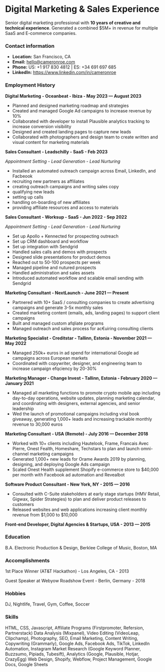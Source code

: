 # Digital Marketing & Sales Experience

Senior digital marketing professional with **10 years of creative and technical experience**. Generated a combined $5M+ in revenue for multiple SaaS and E-commerce companies.

### Contact information

- **Location:** San Francisco, CA
- **Email:** hello@cameronroe.com
- **Phone:** US: +1 917 830 4812 | ES: +34 691 697 685
- **LinkedIn:** https://www.linkedin.com/in/cameronroe

### Employment History

**Digital Marketing - Oceanbeat - Ibiza - May 2023 — August 2023**

- Planned and designed marketing roadmap and strategies
- Created and managed Google Ad campaigns to increase revenue by 10%
- Collaborated with developer to install Plausible analytics tracking to increase 
conversion visibility
- Designed and created landing pages to capture new leads
- Collaborated with photographers and design team to create written and visual 
content for marketing materials

**Sales Consultant - Leadschilly - SaaS - Feb 2023**

_Appointment Setting - Lead Generation - Lead Nurturing_

- Installed an automated outreach campaign across Email, LinkedIn, and Facbeook
- recruiting new partners as affiliates
- creating outreach campaigns and writing sales copy
- qualifying new leads
- setting up calls
- handling on-boarding of new affiliates
- providing affiliate resources and access to materials

**Sales Consultant - Worksup - SaaS - Jun 2022 - Sep 2022**

_Appointment Setting - Lead Generation - Lead Nurturing_

- Set up Apollo + Kennected for prospecting outreach
- Set up CRM dashboard and workflow
- Set up integration with Sendgrid
- Handled sales calls and demos with prospects
- Designed slide presentations for product demos
- Reached out to 50-100 prospects per week
- Managed pipeline and nutured prospects
- Handled administration and sales assets
- Introduced automated workflow and scalable email sending with Sendgrid

**Marketing Consultant - NextLaunch - June 2021 — Present**

- Partnered with 10+ SaaS / consulting companies to create advertising campaigns and generate 3-5x monthly sales
- Created marketing content (emails, ads, landing pages) to support client campaigns
- Built and managed custom afqliate programs
- Managed outreach and sales process for ac€uiring consulting clients

**Marketing Specialist - Creditstar - Tallinn, Estonia - November 2021 — May 2022**

- Managed 250k+ euros in ad spend for international Google ad campaigns across European markets
- Coordinated with copywriter, designer, and engineering team to increase campaign efqciency by 20-30%

**Marketing Manager - Change Invest - Tallinn, Estonia - February 2020 — January 2021**

- Managed all marketing functions to promote crypto mobile app including day-to-day operations, website updates, planning marketing calendar, and coordinating with designers, external agencies, and senior leadership
- Wed the launch of promotional campaigns including viral book giveaway, generating 1,000+ leads and increasing trackable monthly revenue to 30,000 euros

**Marketing Consultant - USA (Remote) - July 2016 — December 2018**

- Worked with 10+ clients including Hautelook, Frame, Francais Avec Pierre, 
Onest Fealth, Homeshare, Techstars to plan and launch omni-channel marketing campaigns
- Generated 1,000+ new leads for Orame Awards 2019 by planning, designing, and deploying Google Ads campaign
- Scaled Onest Health supplement Shopify e-commerce store to $40,000 per month 
with Facebook ad automation and Revealbot

**Software Product Consultant - New York, NY - 2015 — 2016**

- Consulted with C-Suite stakeholders at early stage startups (HMV Retail, Gigwax, 
Spider Strategies) to plan and deliver product releases to customers
- Released websites and web applications increasing client monthly revenue from 
$1,000 to $10,000

**Front-end Developer, Digital Agencies & Startups, USA - 2013 — 2015**

### Education

B.A. Electronic Production & Design, Berklee College of Music, Boston, MA

### Accomplishments

1st Place Winner (AT&T Hackathon) - Los Angeles, CA - 2013

Guest Speaker at Webyow Roadshow Event - Berlin, Germany - 2018

### Hobbies

DJ, Nightlife, Travel, Gym, Coffee, Soccer

### Skills

HTML, CSS, Javascript, Affiliate Programs (Firstpromoter, Refersion, Partnerstack)
Data Analysis (Mixpanel), Video Editing (VideoLeap, Clipchamp), Photography, SEO, Email Marketing,
Content Writing, Copywriting (Grammarly), Google Ads, Facebook Ads, TikTok, LinkedIn Automation, Instagram
Market Research (Google Keyword Planner, Buzzsumo, Pipiads, Tubesift), Analytics (Google, Plausible, Hotjar, CrazyEgg)
Web Design, Shopify, Webflow, Project Management, Google Docs, Google Sheets